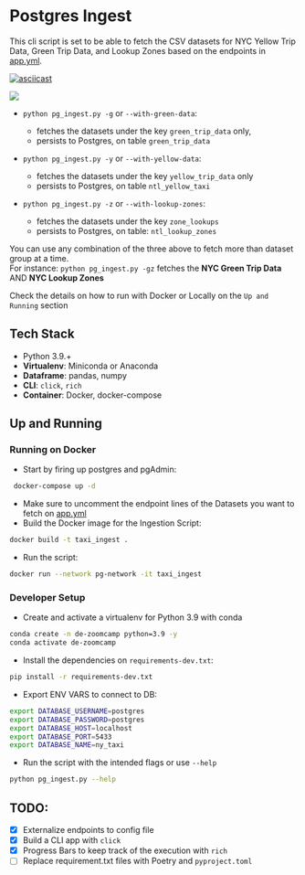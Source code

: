 # Postgres Ingest

This cli script is set to be able to fetch the CSV datasets for NYC Yellow Trip Data, Green Trip Data, and Lookup Zones 
based on the endpoints in [app.yml](https://github.com/iobruno/data-engineering-zoomcamp/blob/master/week1/postgres_ingest/app.yml).

[![asciicast](https://asciinema.org/a/554736.svg)](https://asciinema.org/a/554736)

<a href="https://asciinema.org/a/554736" target="_blank"><img src="https://asciinema.org/a/554736.svg" /></a>

- `python pg_ingest.py -g` or `--with-green-data`: 
  - fetches the datasets under the key `green_trip_data` only, 
  - persists to Postgres, on table `green_trip_data`

- `python pg_ingest.py -y` or `--with-yellow-data`:
  - fetches the datasets under the key `yellow_trip_data` only  
  - persists to Postgres, on table `ntl_yellow_taxi`

- `python pg_ingest.py -z` or `--with-lookup-zones`:
  - fetches the datasets under the key `zone_lookups`
  - persists to Postgres, on table: `ntl_lookup_zones` 

You can use any combination of the three above to fetch more than dataset group at a time.  
For instance: `python pg_ingest.py -gz` fetches the **NYC Green Trip Data** AND **NYC Lookup Zones**

Check the details on how to run with Docker or Locally on the `Up and Running` section

## Tech Stack
- Python 3.9.+
- **Virtualenv**: Miniconda or Anaconda
- **Dataframe**: pandas, numpy
- **CLI**: `click`, `rich` 
- **Container**: Docker, docker-compose

## Up and Running

### Running on Docker

- Start by firing up postgres and pgAdmin: 
```bash
 docker-compose up -d
```

- Make sure to uncomment the endpoint lines of the Datasets you want to fetch on [app.yml](https://github.com/iobruno/data-engineering-zoomcamp/blob/master/week1/postgres_ingest/app.yml)
- Build the Docker image for the Ingestion Script:
```bash
docker build -t taxi_ingest .
``` 
- Run the script:
```bash
docker run --network pg-network -it taxi_ingest
```


### Developer Setup

- Create and activate a virtualenv for Python 3.9 with conda
```bash
conda create -n de-zoomcamp python=3.9 -y
conda activate de-zoomcamp
```
- Install the dependencies on `requirements-dev.txt`:
```bash
pip install -r requirements-dev.txt
```
- Export ENV VARS to connect to DB:
```bash
export DATABASE_USERNAME=postgres
export DATABASE_PASSWORD=postgres
export DATABASE_HOST=localhost
export DATABASE_PORT=5433
export DATABASE_NAME=ny_taxi
```
- Run the script with the intended flags or use `--help`
```bash
python pg_ingest.py --help
```

## TODO:
- [x] Externalize endpoints to config file
- [x] Build a CLI app with `click`
- [x] Progress Bars to keep track of the execution with `rich`
- [ ] Replace requirement.txt files with Poetry and `pyproject.toml`
